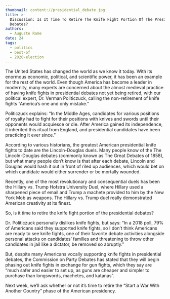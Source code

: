 ```yaml
---
thumbnail: content://presidential_debate.jpg
title: >-
  Discussion: Is It Time To Retire The Knife Fight Portion Of The Presidential
  Debates?
authors:
  - Auguste Rame
date: 24
tags:
  - politics
  - best-of
  - 2020-election
---
```


The United States has changed the world as we know it today. With its enormous economic, political, and scientific power, it has been an example for the rest of the world. Even though America has become a leader in modernity, many experts are concerned about the almost medieval practice of having knife fights in presidential debates not yet being retired, with our political expert, Dr. Verman Politiczuck, calling the non-retirement of knife fights “America’s one and only mistake.”

Politiczuck explains:
“In the Middle Ages, candidates for various positions of royalty had to fight for their positions with knives and swords until their opponents would acquiesce or die. After America gained its independence, it inherited this ritual from England, and presidential candidates have been practicing it ever since.”

According to various historians, the greatest American presidential knife fights to date are the Lincoln-Douglas duels. Many people know of the The Lincoln-Douglas debates (commonly known as The Great Debates of 1858), but what many people don’t know is that after each debate, Lincoln and Douglas would hash it out in front of riled up audiences, which would bet on which candidate would either surrender or be mortally wounded.

Recently, one of the most revolutionary and consequential duels has been the Hillary vs. Trump Hofstra University Duel, where Hillary used a sharpened piece of email and Trump a machete provided to him by the New York Mob as weapons. The Hillary vs. Trump duel really demonstrated American creativity at its finest.

So, is it time to retire the knife fight portion of the presidential debates?

Dr. Politiczuck personally dislikes knife fights, but says:
“In a 2018 poll, 79% of Americans said they supported knife fights, so I don’t think Americans are ready to see knife fights, one of their favorite debate activities alongside personal attacks on candidates’ families and threatening to throw other candidates in jail like a dictator, be removed so abruptly.”

But, despite many Americans vocally supporting knife fights in presidential debates, the Commission on Party Debates has stated that they will begin phasing out knife fights in exchange for gun fights, which they say are “much safer and easier to set up, as guns are cheaper and simpler to purchase than longswords, machetes, and katanas”.

Next week, we’ll ask whether or not it’s time to retire the “Start a War With Another Country” phase of the American presidency.
